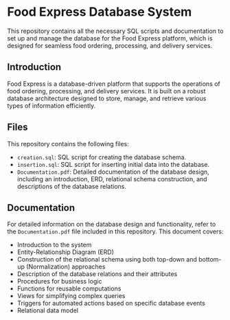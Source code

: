 # Food Express Database System

This repository contains all the necessary SQL scripts and documentation to set up and manage the database for the Food Express platform, which is designed for seamless food ordering, processing, and delivery services.

## Introduction

Food Express is a database-driven platform that supports the operations of food ordering, processing, and delivery services. It is built on a robust database architecture designed to store, manage, and retrieve various types of information efficiently.

## Files

This repository contains the following files:

- `creation.sql`: SQL script for creating the database schema.
- `insertion.sql`: SQL script for inserting initial data into the database.
- `Documentation.pdf`: Detailed documentation of the database design, including an introduction, ERD, relational schema construction, and descriptions of the database relations.

## Documentation

For detailed information on the database design and functionality, refer to the `Documentation.pdf` file included in this repository. This document covers:

- Introduction to the system
- Entity-Relationship Diagram (ERD)
- Construction of the relational schema using both top-down and bottom-up (Normalization) approaches
- Description of the database relations and their attributes
- Procedures for business logic
- Functions for reusable computations
- Views for simplifying complex queries
- Triggers for automated actions based on specific database events
- Relational data model
